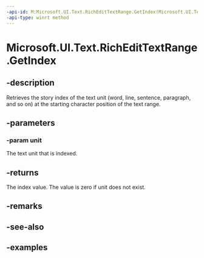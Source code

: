 ```yaml
---
-api-id: M:Microsoft.UI.Text.RichEditTextRange.GetIndex(Microsoft.UI.Text.TextRangeUnit)
-api-type: winrt method
---
```


<!-- Method syntax.
public int RichEditTextRange.GetIndex(TextRangeUnit unit)
-->

# Microsoft.UI.Text.RichEditTextRange.GetIndex

## -description

Retrieves the story index of the text unit (word, line, sentence, paragraph, and so on) at the starting character position of the text range.

## -parameters
### -param unit

The text unit that is indexed.

## -returns

The index value. The value is zero if unit does not exist.

## -remarks

## -see-also

## -examples


